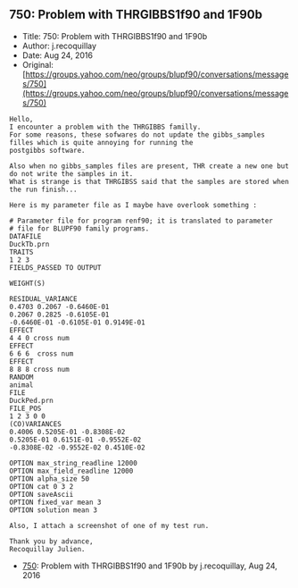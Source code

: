 ## 750: Problem with THRGIBBS1f90 and 1F90b

- Title: 750: Problem with THRGIBBS1f90 and 1F90b
- Author: j.recoquillay
- Date: Aug 24, 2016
- Original: [https://groups.yahoo.com/neo/groups/blupf90/conversations/messages/750](https://groups.yahoo.com/neo/groups/blupf90/conversations/messages/750)

```
Hello,
I encounter a problem with the THRGIBBS familly.
For some reasons, these sofwares do not update the gibbs_samples filles which is quite annoying for running the
postgibbs software. 

Also when no gibbs_samples files are present, THR create a new one but do not write the samples in it.
What is strange is that THRGIBSS said that the samples are stored when the run finish...

Here is my parameter file as I maybe have overlook something :

# Parameter file for program renf90; it is translated to parameter
# file for BLUPF90 family programs.
DATAFILE
DuckTb.prn
TRAITS
1 2 3
FIELDS_PASSED TO OUTPUT

WEIGHT(S)

RESIDUAL_VARIANCE
0.4703 0.2067 -0.6460E-01
0.2067 0.2825 -0.6105E-01
-0.6460E-01 -0.6105E-01 0.9149E-01
EFFECT
4 4 0 cross num
EFFECT
6 6 6  cross num
EFFECT
8 8 8 cross num
RANDOM
animal 
FILE
DuckPed.prn
FILE_POS
1 2 3 0 0
(CO)VARIANCES
0.4006 0.5205E-01 -0.8308E-02
0.5205E-01 0.6151E-01 -0.9552E-02
-0.8308E-02 -0.9552E-02 0.4510E-02

OPTION max_string_readline 12000
OPTION max_field_readline 12000
OPTION alpha_size 50
OPTION cat 0 3 2  
OPTION saveAscii
OPTION fixed_var mean 3
OPTION solution mean 3

Also, I attach a screenshot of one of my test run.

Thank you by advance,
Recoquillay Julien.
```

- [750](0750.md): Problem with THRGIBBS1f90 and 1F90b by j.recoquillay, Aug 24, 2016
